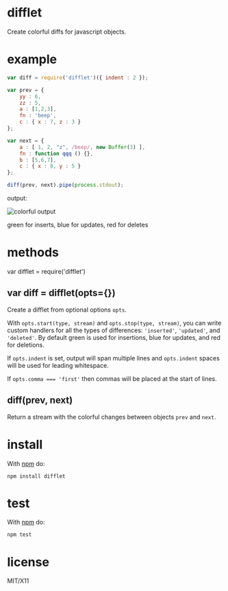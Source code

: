 difflet
=======

Create colorful diffs for javascript objects.

example
=======

``` js
var diff = require('difflet')({ indent : 2 });

var prev = {
    yy : 6,
    zz : 5,
    a : [1,2,3],
    fn : 'beep',
    c : { x : 7, z : 3 }
};

var next = {
    a : [ 1, 2, "z", /beep/, new Buffer(3) ],
    fn : function qqq () {},
    b : [5,6,7],
    c : { x : 8, y : 5 }
};

diff(prev, next).pipe(process.stdout);
```

output:

![colorful output](http://substack.net/images/screenshots/difflet_colors.png)

green for inserts, blue for updates, red for deletes

methods
=======

var difflet = require('difflet')

var diff = difflet(opts={})
---------------------------

Create a difflet from optional options `opts`.

With `opts.start(type, stream)` and `opts.stop(type, stream)`,
you can write custom handlers for all the types of differences:
`'inserted'`, `'updated'`, and `'deleted'`.
By default green is used for insertions, blue for updates, and red for
deletions.

If `opts.indent` is set, output will span multiple lines and `opts.indent`
spaces will be used for leading whitespace.

If `opts.comma === 'first'` then commas will be placed at the start of lines.

diff(prev, next)
----------------

Return a stream with the colorful changes between objects `prev` and `next`.

install
=======

With [npm](http://npmjs.org) do:

```
npm install difflet
```

test
====

With [npm](http://npmjs.org) do:

```
npm test
```

license
=======

MIT/X11
